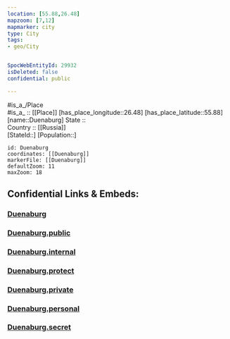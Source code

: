```yaml
---
location: [55.88,26.48] 
mapzoom: [7,12] 
mapmarker: city 
type: City
tags:
- geo/City


SpocWebEntityId: 29932
isDeleted: false
confidential: public

---
```

#is_a_/Place  
#is_a_ :: [[Place]] 
[has_place_longitude::26.48] 
[has_place_latitude::55.88] 
[name::Duenaburg] 
State ::  
Country :: [[Russia]]  
[StateId::] 
[Population::] 



```leaflet
id: Duenaburg
coordinates: [[Duenaburg]] 
markerFile: [[Duenaburg]] 
defaultZoom: 11 
maxZoom: 18
```


## Confidential Links & Embeds: 

### [Duenaburg](/_Standards/Earth/Continent/Europe/Europe~North/Latvia/Regions~Latvia/Latgale/counties~Latgale/Daugavpils/City/Duenaburg.md) 

### [Duenaburg.public](/_public/Earth/Continent/Europe/Europe~North/Latvia/Regions~Latvia/Latgale/counties~Latgale/Daugavpils/City/Duenaburg.public.md) 

### [Duenaburg.internal](/_internal/Earth/Continent/Europe/Europe~North/Latvia/Regions~Latvia/Latgale/counties~Latgale/Daugavpils/City/Duenaburg.internal.md) 

### [Duenaburg.protect](/_protect/Earth/Continent/Europe/Europe~North/Latvia/Regions~Latvia/Latgale/counties~Latgale/Daugavpils/City/Duenaburg.protect.md) 

### [Duenaburg.private](/_private/Earth/Continent/Europe/Europe~North/Latvia/Regions~Latvia/Latgale/counties~Latgale/Daugavpils/City/Duenaburg.private.md) 

### [Duenaburg.personal](/_personal/Earth/Continent/Europe/Europe~North/Latvia/Regions~Latvia/Latgale/counties~Latgale/Daugavpils/City/Duenaburg.personal.md) 

### [Duenaburg.secret](/_secret/Earth/Continent/Europe/Europe~North/Latvia/Regions~Latvia/Latgale/counties~Latgale/Daugavpils/City/Duenaburg.secret.md)

